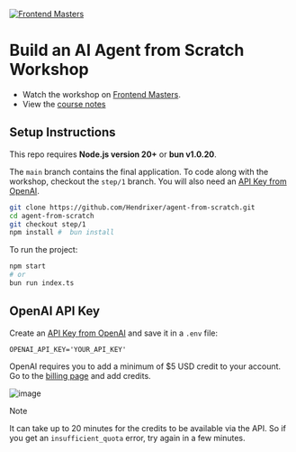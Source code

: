 [![Frontend Masters](https://static.frontendmasters.com/assets/brand/logos/full.png)](https://frontendmasters.com/courses/ai-agents/)

# Build an AI Agent from Scratch Workshop

- Watch the workshop on [Frontend Masters](https://frontendmasters.com/courses/ai-agents/).
- View the [course notes](https://clumsy-humor-894.notion.site/Agent-from-scratch-13554fed51a380749554c44aa8989406?pvs=4)

## Setup Instructions

This repo requires **Node.js version 20+** or **bun v1.0.20**.

The `main` branch contains the final application. To code along with the workshop, checkout the `step/1` branch. You will also need an [API Key from OpenAI](https://platform.openai.com/settings/organization/api-keys).

```bash
git clone https://github.com/Hendrixer/agent-from-scratch.git
cd agent-from-scratch
git checkout step/1
npm install #  bun install
```

To run the project:

```bash
npm start
# or
bun run index.ts
```

## OpenAI API Key

Create an [API Key from OpenAI](https://platform.openai.com/settings/organization/api-keys) and save it in a `.env` file:

```
OPENAI_API_KEY='YOUR_API_KEY'
```

OpenAI requires you to add a minimum of $5 USD credit to your account. Go to the [billing page](https://platform.openai.com/settings/organization/billing/overview) and add credits.

![image](https://github.com/user-attachments/assets/6de27e21-8345-48a7-adf9-5dfee3e8e1c9)

> [!NOTE]  
> It can take up to 20 minutes for the credits to be available via the API. So if you get an `insufficient_quota` error, try again in a few minutes.
